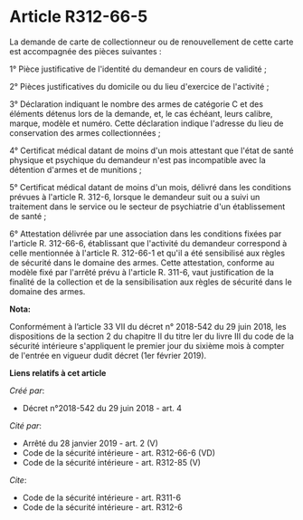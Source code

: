# Article R312-66-5

La demande de carte de collectionneur ou de renouvellement de cette carte est accompagnée des pièces suivantes :

1° Pièce justificative de l'identité du demandeur en cours de validité ;

2° Pièces justificatives du domicile ou du lieu d'exercice de l'activité ;

3° Déclaration indiquant le nombre des armes de catégorie C et des éléments détenus lors de la demande, et, le cas échéant,
leurs calibre, marque, modèle et numéro. Cette déclaration indique l'adresse du lieu de conservation des armes
collectionnées ;

4° Certificat médical datant de moins d'un mois attestant que l'état de santé physique et psychique du demandeur n'est pas
incompatible avec la détention d'armes et de munitions ;

5° Certificat médical datant de moins d'un mois, délivré dans les conditions prévues à l'article R. 312-6, lorsque le
demandeur suit ou a suivi un traitement dans le service ou le secteur de psychiatrie d'un établissement de santé ;

6° Attestation délivrée par une association dans les conditions fixées par l'article R. 312-66-6, établissant que l'activité
du demandeur correspond à celle mentionnée à l'article R. 312-66-1 et qu'il a été sensibilisé aux règles de sécurité dans le
domaine des armes. Cette attestation, conforme au modèle fixé par l'arrêté prévu à l'article R. 311-6, vaut justification de
la finalité de la collection et de la sensibilisation aux règles de sécurité dans le domaine des armes.

**Nota:**

Conformément à l’article 33 VII du décret n° 2018-542 du 29 juin 2018, les dispositions de la section 2 du chapitre II du
titre Ier du livre III du code de la sécurité intérieure s'appliquent le premier jour du sixième mois à compter de l'entrée
en vigueur dudit décret (1er février 2019).

**Liens relatifs à cet article**

_Créé par_:

  - Décret n°2018-542 du 29 juin 2018 - art. 4

_Cité par_:

  - Arrêté du 28 janvier 2019 - art. 2 (V)
  - Code de la sécurité intérieure - art. R312-66-6 (VD)
  - Code de la sécurité intérieure - art. R312-85 (V)

_Cite_:

  - Code de la sécurité intérieure - art. R311-6
  - Code de la sécurité intérieure - art. R312-6
